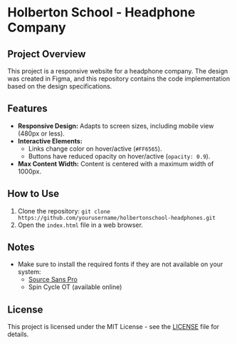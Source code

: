 # Holberton School - Headphone Company

## Project Overview
This project is a responsive website for a headphone company. The design was created in Figma, and this repository contains the code implementation based on the design specifications.

## Features
- **Responsive Design:** Adapts to screen sizes, including mobile view (480px or less).
- **Interactive Elements:**
  - Links change color on hover/active (`#FF6565`).
  - Buttons have reduced opacity on hover/active (`opacity: 0.9`).
- **Max Content Width:** Content is centered with a maximum width of 1000px.

## How to Use
1. Clone the repository: `git clone https://github.com/yourusername/holbertonschool-headphones.git`
2. Open the `index.html` file in a web browser.

## Notes
- Make sure to install the required fonts if they are not available on your system:
  - [Source Sans Pro](https://fonts.google.com/specimen/Source+Sans+Pro)
  - Spin Cycle OT (available online)

## License
This project is licensed under the MIT License - see the [LICENSE](LICENSE) file for details.
